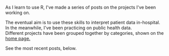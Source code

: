 As I learn to use R, I've made a series of posts on the projects I've been working on.

The eventual aim is to use these skills to interpret patient data in-hospital. <br>
In the meanwhile, I've been practicing on public health data.
<br>
Different projects have been grouped together by categories, shown on the [home page.](https://fergustaylor.github.io./)

See the most recent posts, below.